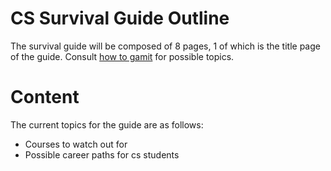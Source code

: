 CS Survival Guide Outline
=========================

The survival guide will be composed of 8 pages, 1 of which is the title page of the guide.
Consult [how to gamit](http://web.mit.edu/htgamit/www/) for possible topics.


# Content

The current topics for the guide are as follows:
- Courses to watch out for
- Possible career paths for cs students